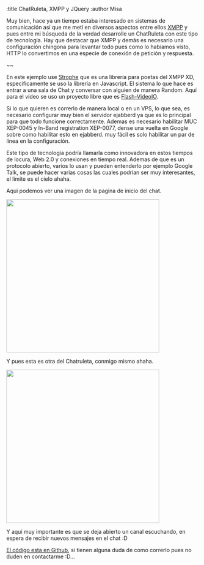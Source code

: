 :title ChatRuleta, XMPP y JQuery
:author Misa

Muy bien, hace ya un tiempo estaba interesado en sistemas de comunicación así que me metí en diversos aspectos entre ellos <a href="http://blog.misalabs.com/que-es-xmpp-y-bosh-ejabberd/">XMPP</a> y pues entre mi búsqueda de la verdad desarrolle un ChatRuleta con este tipo de tecnología. Hay que destacar que XMPP y demás es necesario una configuración chingona para levantar todo pues como lo habíamos visto, HTTP lo convertimos en una especie de conexión de petición y respuesta.

~~

En este ejemplo use <a href="http://strophe.im/">Strophe</a> que es una librería para poetas del XMPP XD, específicamente se uso la librería en Javascript. El sistema lo que hace es entrar a una sala de Chat y conversar con alguien de manera Random. Aquí para el vídeo se uso un proyecto libre que es <a href="http://code.google.com/p/flash-videoio/">Flash-VideoIO</a>.

Si lo que quieren es correrlo de manera local o en un VPS, lo que sea, es necesario configurar muy bien el servidor ejabberd ya que es lo principal para que todo funcione correctamente. Ademas es necesario habilitar MUC XEP-0045 y In-Band registration XEP-0077, dense una vuelta en Google sobre como habilitar esto en ejabberd. muy fácil es solo habilitar un par de linea en la configuración.

Este tipo de tecnología podría llamarla como innovadora en estos tiempos de locura, Web 2.0 y conexiones en tiempo real. Ademas de que es un protocolo abierto, varios lo usan y pueden entenderlo por ejemplo Google Talk, se puede hacer varias cosas las cuales podrían ser muy interesantes, el limite es el cielo ahaha.

Aqui podemos ver una imagen de la pagina de inicio del chat.

<img class="center" src="/static/img/vuala/2.png" style="width:400px;"/>

Y pues esta es otra del Chatruleta, conmigo mismo ahaha.

<img class="center" src="/static/img/vuala/2.png" style="width:400px;"/>

Y aquí muy importante es que se deja abierto un canal escuchando, en espera de recibir nuevos mensajes en el chat :D

<a href="https://github.com/misalabs/vuala">El código esta en Github</a>, si tienen alguna duda de como correrlo pues no duden en contactarme :D...
